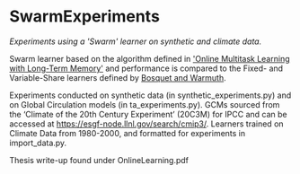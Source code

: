 # SwarmExperiments
*Experiments using a 'Swarm' learner on synthetic and climate data.*

Swarm learner based on the algorithm defined in ['Online Multitask Learning with Long-Term Memory'](https://arxiv.org/abs/2008.07055) and  performance is compared to the Fixed- and Variable-Share learners defined by [Bosquet and Warmuth](https://www.jmlr.org/papers/volume3/bousquet02b/bousquet02b.pdf).

Experiments conducted on synthetic data (in synthetic_experiments.py) and on Global Circulation models (in ta_experiments.py). GCMs sourced from the ‘Climate of the 20th Century Experiment’ (20C3M) for IPCC and can be accessed at https://esgf-node.llnl.gov/search/cmip3/. Learners trained on Climate Data from 1980-2000, and formatted for experiments in import_data.py. 



Thesis write-up found under OnlineLearning.pdf



